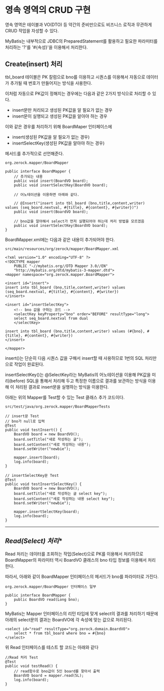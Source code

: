 # 영속 영역의 CRUD 구현

영속 영역은 테이블과 VO(DTO) 등 약간의 준비만으로도 비즈니스 로직과 무관하게 CRUD 작업을 자성할 수 있다.

MyBatis는 내부적으로 JDBC의 PreparedStatement를 활용하고 필요한 파라미터를 처리하는 '?'를 '#{속성}'을 이용해서 처리한다.

## **Create(insert) 처리**

tbl_board 테이블은 PK 칼럼으로 bno를 이용하고 시퀀스를 이용해서 자동으로 데이터가 추가될 때 번호가 만들어지는 방식을 사용한다.

이처럼 자동으로 PK값이 정해지는 경우에는 다음과 같은 2가지 방식으로 처리할 수 있다.

- insert문만 처리되고 생성된 PK값을 알 필요가 없는 경우
- insert문이 실행되고 생성된 PK값을 알아야 하는 경우

이와 같은 경우를 처리하기 위해 BoardMaper 인터페이스에  
- insert(생성된 PK값을 알 필요가 없는 경우)
- insertSelectKey(생성된 PK값을 알아야 하는 경우)  

메서드를 추가적으로 선언해준다.

```
org.zerock.mapper/BoardMapper

public interface BoardMapper {	
    // 추가되는 내용
    public void insert(BoardVO board);
	public void insertSelectKey(BoardVO board);

    // 어노테이션을 이용하면 아래와 같다.
    
    // @Insert("insert into tbl_board (bno,title,content,writer) values (seq_board.nextval, #{title}, #{content}, #{writer})")
	public void insert(BoardVO board);

    // bno값을 알야해서 select가 먼저 실행되어야 하는데 처리 방법을 모르겠음 
	public void insertSelectKey(BoardVO board);
}
```

BoardMapper.xml에는 다음과 같은 내용이 추가되어야 한다.

```
src/main/resources/org/zerock/mapper/BoardMapper.xml

<?xml version="1.0" encoding="UTF-8" ?>
<!DOCTYPE mapper
	PUBLIC "-//mybatis.org//DTD Mapper 3.0//EN"
	"http://mybatis.org/dtd/mybatis-3-mapper.dtd">
<mapper namespace="org.zerock.mapper.BoardMapper">

<insert id="insert">
insert into tbl_board (bno,title,content,writer) values (seq_board.nextval, #{title}, #{content}, #{writer})
</insert>

<insert id="insertSelectKey">
    <!-- bno 값을 구하는 코드 -->
	<selectKey keyProperty="bno" order="BEFORE" resultType="long">
	select seq_board.nextval from dual
	</selectKey>

insert into tbl_board (bno,title,content,writer) values (#{bno}, #{title}, #{content}, #{writer}) 
</insert>

</mapper>
```

insert()는 단순히 다음 시퀀스 값을 구해서 insert할 때 사용하므로 1번의 SQL 처리만으로 작업이 완료된다.

insertSelectKey()는 @SelectKey라는 MyBatis의 어노테이션을 이용해 PK값을 미리(before) SQL을 통해서 처리해 두고 특정한 이름으로 결과를 보관하는 방식을 이용해 이 처리된 결과로 insert문을 실행하는 방식을 이용한다.

아래는 위의 Mapper를 Test할 수 있는 Test 클래스 추가 코드이다.

```
src/test/java/org.zerock.mapper/BoardMapperTests

// insert문 Test
// bno가 null로 입력
@Test
public void testInsert() {
	BoardVO board = new BoardVO();
	board.setTitle("새로 작성하는 글");
	board.setContent("새로 작성하는 내용");
	board.setWriter("newbie");

	mapper.insert(board);
	log.info(board);
}

// insertSelectKey문 Test
@Test
public void testInsertSelectKey() {
	BoardVO board = new BoardVO();
	board.setTitle("새로 작성하는 글 select key");
	board.setContent("새로 작성하는 내용 select key");
	board.setWriter("newbie");

	mapper.insertSelectKey(board);
	log.info(board);
}
```
---
## *Read(Select) 처리**

Read 처리는 데이터를 조회하는 작업(Select)으로 PK를 이용해서 처리하므로 BoardMapper의 파라미터 역시 BoardVO 클래스의 bno 타입 정보를 이용해서 처리한다.

따라서, 아래와 같이 BoardMapper 인터페이스의 메서드가 bno를 파라미터로 가진다.

```
org.zerock.mapper/BoardMapper 인터페이스 일부

public interface BoardMapper {
    public BoardVO read(Long bno);
}
```

MyBatis는 Mapper 인터페이스의 리턴 타입에 맞게 select의 결과를 처리하기 때문에 아래의 select문의 결과는 BoardVO에 각 속성에 맞는 값으로 처리된다.

```
<select id="read" resultType="org.zerock.domain.BoardVO">
    select * from tbl_board where bno = #{bno}
</select>
```

위 Read 인터페이스를 테스트 할 코드는 아래와 같다

```
//Read 처리 Test
@Test
public void testRead() {
    // read함수로 bno값이 5인 board를 찾아서 출력
    BoardVO board = mapper.read(5L);
    log.info(board);
}
```